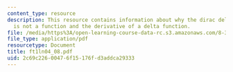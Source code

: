 ```yaml
---
content_type: resource
description: This resource contains information about why the dirac delta function
  is not a function and the derivative of a delta function.
file: /media/https%3A/open-learning-course-data-rc.s3.amazonaws.com/8-323-relativistic-quantum-field-theory-i-spring-2008/2c69c22600476f15176fd3addca29333_ft1ln04_08.pdf
file_type: application/pdf
resourcetype: Document
title: ft1ln04_08.pdf
uid: 2c69c226-0047-6f15-176f-d3addca29333
---
```


